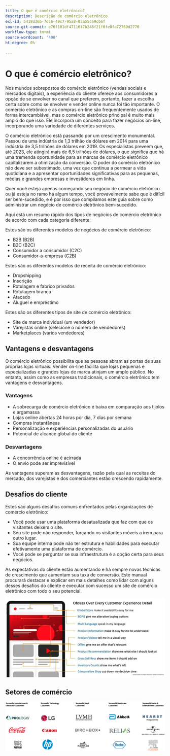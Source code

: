 ```yaml
---
title: O que é comércio eletrônico?
description: Descrição de comércio eletrônico
exl-id: b418d36b-7dc6-49c7-95a8-03a55c69cb6f
source-git-commit: e76f101df47116f7b246f21f0fe0fa72769d2776
workflow-type: tm+mt
source-wordcount: '490'
ht-degree: 0%

---
```


# O que é comércio eletrônico?

Nos mundos sobrepostos do comércio eletrônico (vendas sociais e mercados digitais), a experiência do cliente oferece aos consumidores a opção de se envolver no canal que preferem, portanto, fazer a escolha certa sobre como se envolver e vender online nunca foi tão importante. O comércio eletrônico e as compras on-line são frequentemente usados de forma intercambiável, mas o comércio eletrônico principal é muito mais amplo do que isso. Ele incorpora um conceito para fazer negócios on-line, incorporando uma variedade de diferentes serviços.

O comércio eletrônico está passando por um crescimento monumental. Passou de uma indústria de 1,3 trilhão de dólares em 2014 para uma indústria de 3,5 trilhões de dólares em 2019. Os especialistas preveem que, até 2023, ele atingirá mais de 6,5 trilhões de dólares, o que significa que há uma tremenda oportunidade para as marcas de comércio eletrônico capitalizarem a otimização da conversão. O poder do comércio eletrônico não deve ser subestimado, uma vez que continua a permear a vida quotidiana e a apresentar oportunidades significativas para as pequenas, médias e grandes empresas e investidores em linha.

Quer você esteja apenas começando seu negócio de comércio eletrônico ou já esteja no ramo há algum tempo, você provavelmente sabe que é difícil ser bem-sucedido, e é por isso que compilamos este guia sobre como administrar um negócio de comércio eletrônico bem-sucedido.

Aqui está um resumo rápido dos tipos de negócios de comércio eletrônico de acordo com cada categoria diferente:

Estes são os diferentes modelos de negócios de comércio eletrônico:

- B2B (B2B)
- B2C (B2C)
- Consumidor a consumidor (C2C)
- Consumidor-a-empresa (C2B)

Estes são os diferentes modelos de receita de comércio eletrônico:

- Dropshipping
- Inscrição
- Rotulagem e fabrico privados
- Rotulagem branca
- Atacado
- Aluguel e empréstimo

Estes são os diferentes tipos de site de comércio eletrônico:

- Site de marca individual (um vendedor)
- Varejistas online (selecione o número de vendedores)
- Marketplaces (vários vendedores)

## Vantagens e desvantagens

O comércio eletrônico possibilita que as pessoas abram as portas de suas próprias lojas virtuais. Vender on-line facilita que lojas pequenas e especializadas e grandes lojas de marca atinjam um amplo público. No entanto, assim como as empresas tradicionais, o comércio eletrônico tem vantagens e desvantagens.

### Vantagens

- A sobrecarga de comércio eletrônico é baixa em comparação aos tijolos e argamassa
- Lojas online abertas 24 horas por dia, 7 dias por semana
- Compras instantâneas
- Personalização e experiências personalizadas do usuário
- Potencial de alcance global do cliente

### Desvantagens

- A concorrência online é acirrada
- O envio pode ser imprevisível

As vantagens superam as desvantagens, razão pela qual as receitas do mercado, dos varejistas e dos comerciantes estão crescendo rapidamente.

## Desafios do cliente

Estes são alguns desafios comuns enfrentados pelas organizações de comércio eletrônico:

- Você pode usar uma plataforma desatualizada que faz com que os visitantes deixem o site.
- Seu site pode não responder, forçando os visitantes móveis a irem para outro lugar.
- Sua equipe interna pode não ter estrutura e habilidades para executar efetivamente uma plataforma de comércio.
- Você pode se perguntar se sua infraestrutura é a opção certa para seus negócios.

As expectativas do cliente estão aumentando e há sempre novas técnicas de crescimento que aumentam sua taxa de conversão. Este manual procurará destacar e explicar em mais detalhes como lidar com alguns desses desafios do cliente e executar com sucesso um site de comércio eletrônico com todo o seu potencial.

![O valor da tecnologia comercial](../../assets/playbooks/commerce-tech.png)

## Setores de comércio

![O valor da tecnologia comercial](../../assets/playbooks/commerce-industries.png)
